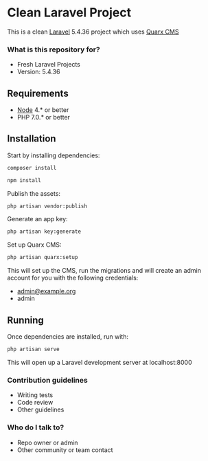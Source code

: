 # Clean Laravel Project #

This is a clean [Laravel](https://laravel.com/) 5.4.36 project which uses [Quarx CMS](https://docs.quarxcms.com/)

### What is this repository for? ###

* Fresh Laravel Projects
* Version: 5.4.36


## Requirements

- [Node](https://nodejs.org) 4.* or better
- PHP 7.0.* or better


## Installation

Start by installing dependencies:

```sh
composer install
```


```sh
npm install
```


Publish the assets:

```sh
php artisan vendor:publish
```

Generate an app key:

```sh
php artisan key:generate
```

Set up Quarx CMS:
```sh
php artisan quarx:setup
```
This will set up the CMS, run the migrations and will create an admin account for you with the following credentials:

* admin@example.org
* admin


## Running

Once dependencies are installed, run with:

```sh
php artisan serve
```
This will open up a Laravel development server at localhost:8000


### Contribution guidelines ###

* Writing tests
* Code review
* Other guidelines

### Who do I talk to? ###

* Repo owner or admin
* Other community or team contact